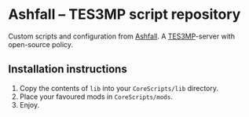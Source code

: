 # Ashfall – TES3MP script repository

Custom scripts and configuration from [Ashfall](https://ashfall.de). A
[TES3MP](https://tes3mp.com/)-server with open-source policy.

## Installation instructions

1. Copy the contents of `lib` into your `CoreScripts/lib` directory.
2. Place your favoured mods in `CoreScripts/mods`.
3. Enjoy.
